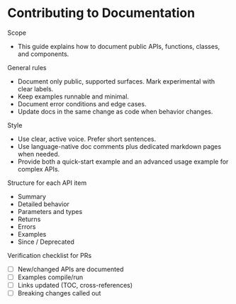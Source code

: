 # Contributing to Documentation

Scope
- This guide explains how to document public APIs, functions, classes, and components.

General rules
- Document only public, supported surfaces. Mark experimental with clear labels.
- Keep examples runnable and minimal.
- Document error conditions and edge cases.
- Update docs in the same change as code when behavior changes.

Style
- Use clear, active voice. Prefer short sentences.
- Use language-native doc comments plus dedicated markdown pages when needed.
- Provide both a quick-start example and an advanced usage example for complex APIs.

Structure for each API item
- Summary
- Detailed behavior
- Parameters and types
- Returns
- Errors
- Examples
- Since / Deprecated

Verification checklist for PRs
- [ ] New/changed APIs are documented
- [ ] Examples compile/run
- [ ] Links updated (TOC, cross-references)
- [ ] Breaking changes called out